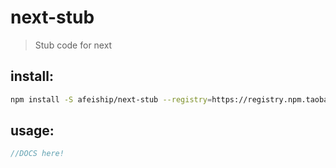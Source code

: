# next-stub
> Stub code for next

## install:
```bash
npm install -S afeiship/next-stub --registry=https://registry.npm.taobao.org
```

## usage:
```js
//DOCS here!
```
